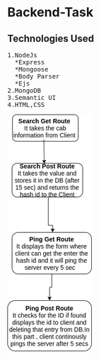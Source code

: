 # Backend-Task
## Technologies Used
<pre>
1.NodeJs 
  *Express
  *Mongoose
  *Body Parser
  *Ejs 
2.MongoDB 
3.Semantic UI 
4.HTML,CSS
</pre>

![pic](Flow%20Diagram.png)</br>

